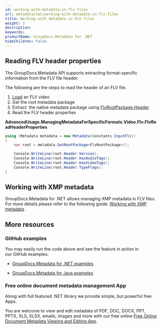```yaml
---
id: working-with-metadata-in-flv-files
url: metadata/net/working-with-metadata-in-flv-files
title: Working with metadata in FLV files
weight: 3
description: 
keywords: 
productName: GroupDocs.Metadata for .NET
hideChildren: False
---
```

## Reading FLV header properties

The GroupDocs.Metadata API supports extracting format-specific information from the FLV file header.

The following are the steps to read the header of an FLV file.

1.  [Load](Loading%2Bfiles.html) an FLV video
2.  Get the root metadata package
3.  Extract  the native metadata package using [FlvRootPackage.Header](https://apireference.groupdocs.com/net/metadata/groupdocs.metadata.formats.video/flvrootpackage/properties/header)
4.  Read the FLV header properties

**AdvancedUsage.ManagingMetadataForSpecificFormats.Video.Flv.FlvReadHeaderProperties**

```csharp
using (Metadata metadata = new Metadata(Constants.InputFlv))
{
	var root = metadata.GetRootPackage<FlvRootPackage>();

	Console.WriteLine(root.Header.Version);
	Console.WriteLine(root.Header.HasAudioTags);
	Console.WriteLine(root.Header.HasVideoTags);
	Console.WriteLine(root.Header.TypeFlags);
}
```

## Working with XMP metadata

GroupDocs.Metadata for .NET allows managing XMP metadata in FLV files. For more details please refer to the following guide: [Working with XMP metadata](Working%2Bwith%2BXMP%2Bmetadata.html).

## More resources

### GitHub examples

You may easily run the code above and see the feature in action in our GitHub examples:

*   [GroupDocs.Metadata for .NET examples](https://github.com/groupdocs-metadata/GroupDocs.Metadata-for-.NET)
    
*   [GroupDocs.Metadata for Java examples](https://github.com/groupdocs-metadata/GroupDocs.Metadata-for-Java)
    

### Free online document metadata management App

Along with full featured .NET library we provide simple, but powerful free Apps.

You are welcome to view and edit metadata of PDF, DOC, DOCX, PPT, PPTX, XLS, XLSX, emails, images and more with our free online [Free Online Document Metadata Viewing and Editing App](https://products.groupdocs.app/metadata).
